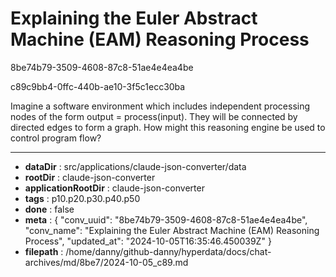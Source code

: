 # Explaining the Euler Abstract Machine (EAM) Reasoning Process

8be74b79-3509-4608-87c8-51ae4e4ea4be

c89c9bb4-0ffc-440b-ae10-3f5c1ecc30ba

Imagine a software environment which includes independent processing nodes of the form output = process(input). They will be connected by directed edges to form a graph. How might this reasoning engine be used to control program flow?

---

* **dataDir** : src/applications/claude-json-converter/data
* **rootDir** : claude-json-converter
* **applicationRootDir** : claude-json-converter
* **tags** : p10.p20.p30.p40.p50
* **done** : false
* **meta** : {
  "conv_uuid": "8be74b79-3509-4608-87c8-51ae4e4ea4be",
  "conv_name": "Explaining the Euler Abstract Machine (EAM) Reasoning Process",
  "updated_at": "2024-10-05T16:35:46.450039Z"
}
* **filepath** : /home/danny/github-danny/hyperdata/docs/chat-archives/md/8be7/2024-10-05_c89.md